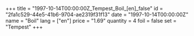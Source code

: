 +++
title = "1997-10-14T00:00:00Z_Tempest_Boil_[en]_false"
id = "2fa1c529-44e5-41b6-9704-ae2319f31f13"
date = "1997-10-14T00:00:00Z"
name = "Boil"
lang = ["en"]
price = "1.69"
quantity = 4
foil = false
set = "Tempest"
+++
